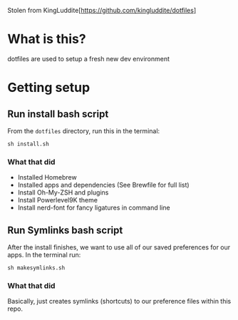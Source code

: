 Stolen from KingLuddite[https://github.com/kingluddite/dotfiles]
# What is this?
dotfiles are used to setup a fresh new dev environment

# Getting setup
## Run install bash script
From the `dotfiles` directory, run this in the terminal:
```
sh install.sh
```
### What that did
* Installed Homebrew
* Installed apps and dependencies (See Brewfile for full list)
* Install Oh-My-ZSH and plugins
* Install Powerlevel9K theme
* Install nerd-font for fancy ligatures in command line

## Run Symlinks bash script
After the install finishes, we want to use all of our saved preferences for our apps. In the terminal run:
```
sh makesymlinks.sh
```

### What that did
Basically, just creates symlinks (shortcuts) to our preference files within this repo.

